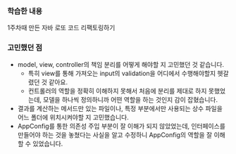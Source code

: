 ### 학습한 내용
1주차때 만든 자바 로또 코드 리팩토링하기

### 고민했던 점
- model, view, controller의 책임 분리를 어떻게 해야할 지 고민했던 것 같습니다.
  - 특히 view를 통해 가져오는 input의 validation을 어디에서 수행해야할지 헷갈렸던 것 같아요.
  - 컨트롤러의 역할을 정확히 이해하지 못해서 처음에 분리를 제대로 하지 못했었는데, 모델을 하나씩 정의하니까 어떤 역할을 하는 것인지 감이 잡혔습니다.
- 결과를 계산하는 메서드만 있는 파일이나, 특정 부분에서만 사용되는 상수 파일을 어느 폴더에 위치시켜야할 지 고민했습니다.
- AppConfig를 통한 의존성 주입 부분이 잘 이해가 되지 않았었는데, 인터페이스를 만들어야 하는 것을 놓쳤다는 사실을 알고 수정하니 AppConfig의 역할을 잘 이해할 수 있었습니다.
